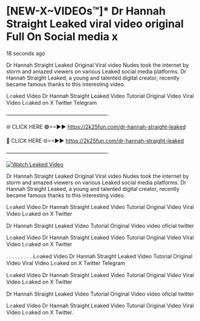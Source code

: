 # [NEW-X~VIDEOs™]* Dr Hannah Straight Leaked viral video original Full On Social media x

18 seconds ago

Dr Hannah Straight Leaked Original Viral video Nudes took the internet by storm and amazed viewers on various Leaked social media platforms. Dr Hannah Straight Leaked, a young and talented digital creator, recently became famous thanks to this interesting video.

L𝚎aked Video Dr Hannah Straight Leaked Video Tutorial Original Video Viral Video L𝚎aked on X Twitter Telegram

———————————————————-

🌐 CLICK HERE 🟢==►► https://2k25fun.com/dr-hannah-straight-leaked

🔴 CLICK HERE 🌐==►► https://2k25fun.com/dr-hannah-straight-leaked

———————————————————-

[![Watch Leaked Video](https://miro.medium.com/v2/resize:fit:828/format:webp/1*cilzJN44JGOrTw9NJCrNHA.gif "Watch Leaked Video")](https://2k25fun.com/dr-hannah-straight-leaked)

Dr Hannah Straight Leaked Original Viral video Nudes took the internet by storm and amazed viewers on various Leaked social media platforms. Dr Hannah Straight Leaked, a young and talented digital creator, recently became famous thanks to this interesting video.

L𝚎aked Video Dr Hannah Straight Leaked Video Tutorial Original Video Viral Video L𝚎aked on X Twitter

Dr Hannah Straight Leaked Video Tutorial Original Video video oficial twitter

L𝚎aked Video Dr Hannah Straight Leaked Video Tutorial Original Video Viral Video L𝚎aked on X Twitter

. . . . . . . . . L𝚎aked Video Dr Hannah Straight Leaked Video Tutorial Original Video Viral Video L𝚎aked on X Twitter Telegram

L𝚎aked Video Dr Hannah Straight Leaked Video Tutorial Original Video Viral Video L𝚎aked on X Twitter

Dr Hannah Straight Leaked Video Tutorial Original Video video oficial twitter

L𝚎aked Video Dr Hannah Straight Leaked Video Tutorial Original Video Viral Video L𝚎aked on X Twitter.
